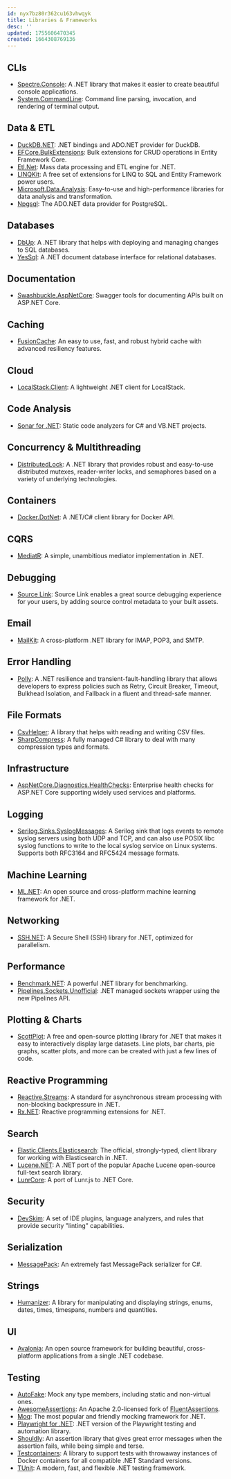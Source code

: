 ```yaml
---
id: nyx7bz80r362cu163vhwqyk
title: Libraries & Frameworks
desc: ''
updated: 1755606470345
created: 1664308769136
---
```


## CLIs

- [Spectre.Console](https://github.com/spectreconsole/spectre.console): A .NET library that makes it easier to create beautiful console applications.
- [System.CommandLine](https://github.com/dotnet/command-line-api): Command line parsing, invocation, and rendering of terminal output.

## Data & ETL

- [DuckDB.NET](https://github.com/Giorgi/DuckDB.NET): .NET bindings and ADO.NET provider for DuckDB.
- [EFCore.BulkExtensions](https://github.com/borisdj/EFCore.BulkExtensions): Bulk extensions for CRUD operations in Entity Framework Core.
- [Etl.Net](https://github.com/paillave/Etl.Net): Mass data processing and ETL engine for .NET.
- [LINQKit](https://github.com/scottksmith95/LINQKit): A free set of extensions for LINQ to SQL and Entity Framework power users.
- [Microsoft.Data.Analysis](https://www.nuget.org/packages/Microsoft.Data.Analysis): Easy-to-use and high-performance libraries for data analysis and transformation.
- [Npgsql](https://github.com/npgsql/npgsql): The ADO.NET data provider for PostgreSQL.

## Databases

- [DbUp](https://github.com/DbUp/DbUp): A .NET library that helps with deploying and managing changes to SQL databases.
- [YesSql](https://github.com/sebastienros/yessql): A .NET document database interface for relational databases.

## Documentation

- [Swashbuckle.AspNetCore](https://github.com/domaindrivendev/Swashbuckle.AspNetCore): Swagger tools for documenting APIs built on ASP.NET Core.

## Caching

- [FusionCache](https://github.com/ZiggyCreatures/FusionCache): An easy to use, fast, and robust hybrid cache with advanced resiliency features.

## Cloud

- [LocalStack.Client](https://github.com/localstack-dotnet/localstack-dotnet-client): A lightweight .NET client for LocalStack.

## Code Analysis

- [Sonar for .NET](https://github.com/SonarSource/sonar-dotnet): Static code analyzers for C# and VB.NET projects.

## Concurrency & Multithreading

- [DistributedLock](https://github.com/madelson/DistributedLock): A .NET library that provides robust and easy-to-use distributed mutexes, reader-writer locks, and semaphores based on a variety of underlying technologies.

## Containers

- [Docker.DotNet](https://github.com/dotnet/Docker.DotNet): A .NET/C# client library for Docker API.

## CQRS

- [MediatR](https://github.com/jbogard/MediatR): A simple, unambitious mediator implementation in .NET.

## Debugging

- [Source Link](https://github.com/dotnet/sourcelink): Source Link enables a great source debugging experience for your users, by adding source control metadata to your built assets.

## Email

- [MailKit](https://github.com/jstedfast/MailKit): A cross-platform .NET library for IMAP, POP3, and SMTP.

## Error Handling

- [Polly](https://github.com/App-vNext/Polly): A .NET resilience and transient-fault-handling library
that allows developers to express policies such as Retry, Circuit Breaker, Timeout, Bulkhead Isolation, and Fallback in a fluent and thread-safe manner.

## File Formats

- [CsvHelper](https://github.com/JoshClose/CsvHelper): A library that helps with reading and writing CSV files.
- [SharpCompress](https://github.com/adamhathcock/sharpcompress): A fully managed C# library to deal with many compression types and formats.

## Infrastructure

- [AspNetCore.Diagnostics.HealthChecks](https://github.com/Xabaril/AspNetCore.Diagnostics.HealthChecks): Enterprise health checks for ASP.NET Core supporting widely used services and platforms.

## Logging

- [Serilog.Sinks.SyslogMessages](https://github.com/IonxSolutions/serilog-sinks-syslog): A Serilog sink that logs events to remote syslog servers using both UDP and TCP,
and can also use POSIX libc syslog functions to write to the local syslog service on Linux systems.
Supports both RFC3164 and RFC5424 message formats.

## Machine Learning

- [ML.NET](https://github.com/dotnet/machinelearning): An open source and cross-platform machine learning framework for .NET.

## Networking

- [SSH.NET](https://github.com/sshnet/SSH.NET): A Secure Shell (SSH) library for .NET, optimized for parallelism.

## Performance

- [Benchmark.NET](https://github.com/dotnet/BenchmarkDotNet): A powerful .NET library for benchmarking.
- [Pipelines.Sockets.Unofficial](https://github.com/mgravell/Pipelines.Sockets.Unofficial): .NET managed sockets wrapper using the new Pipelines API.

## Plotting & Charts

- [ScottPlot](https://github.com/scottplot/scottplot): A free and open-source plotting library for .NET that makes it easy to interactively display large datasets. Line plots, bar charts, pie graphs, scatter plots, and more can be created with just a few lines of code.

## Reactive Programming

- [Reactive.Streams](https://github.com/reactive-streams/reactive-streams-dotnet): A standard for asynchronous stream processing with non-blocking backpressure in .NET.
- [Rx.NET](https://github.com/dotnet/reactive): Reactive programming extensions for .NET.

## Search

- [Elastic.Clients.Elasticsearch](https://github.com/elastic/elasticsearch-net): The official, strongly-typed, client library for working with Elasticsearch in .NET.
- [Lucene.NET](https://github.com/apache/lucenenet/): A .NET port of the popular Apache Lucene open-source full-text search library.
- [LunrCore](https://github.com/bleroy/lunr-core): A port of Lunr.js to .NET Core.

## Security

- [DevSkim](https://github.com/microsoft/DevSkim): A set of IDE plugins, language analyzers, and rules that provide security "linting" capabilities.

## Serialization

- [MessagePack](https://github.com/neuecc/MessagePack-CSharp): An extremely fast MessagePack serializer for C#.

## Strings

- [Humanizer](https://github.com/Humanizr/Humanizer): A library for manipulating and displaying strings, enums, dates, times, timespans, numbers and quantities.

## UI

- [Avalonia](https://avaloniaui.net/): An open source framework for building beautiful, cross-platform applications from a single .NET codebase.

## Testing

- [AutoFake](https://github.com/Serg046/AutoFake): Mock any type members, including static and non-virtual ones.
- [AwesomeAssertions](https://github.com/AwesomeAssertions/AwesomeAssertions): An Apache 2.0-licensed fork of [FluentAssertions](https://github.com/fluentassertions/fluentassertions).
- [Moq](https://github.com/devlooped/moq): The most popular and friendly mocking framework for .NET.
- [Playwright for .NET](https://github.com/microsoft/playwright-dotnet): .NET version of the Playwright testing and automation library.
- [Shouldly](https://github.com/shouldly/shouldly): An assertion library that gives great error messages when the assertion fails, while being simple and terse.
- [Testcontainers](https://github.com/testcontainers/testcontainers-dotnet): A library to support tests with throwaway instances of Docker containers for all compatible .NET Standard versions.
- [TUnit](https://github.com/thomhurst/TUnit): A modern, fast, and flexible .NET testing framework.
